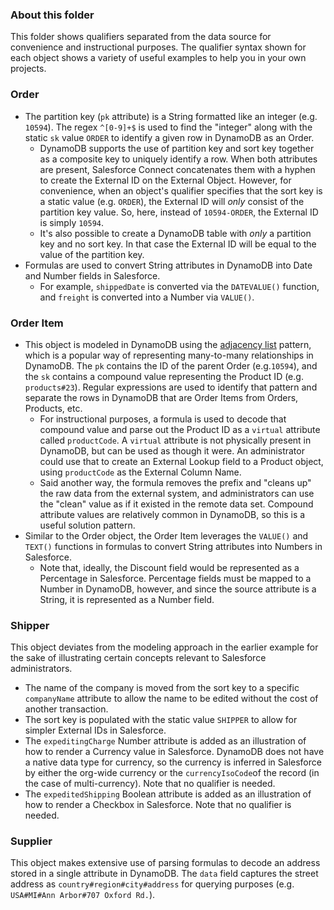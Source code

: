 ### About this folder
This folder shows qualifiers separated from the data source for convenience and instructional purposes. The qualifier syntax shown for each object shows a variety of useful examples to help you in your own projects.

### Order
- The partition key (`pk` attribute) is a String formatted like an integer (e.g. `10594`). The regex `^[0-9]+$` is used to find the "integer" along with the static `sk` value `ORDER` to identify a given row in DynamoDB as an Order.
  - DynamoDB supports the use of partition key and sort key together as a composite key to uniquely identify a row. When both attributes are present, Salesforce Connect concatenates them with a hyphen to create the External ID on the External Object. However, for convenience, when an object's qualifier specifies that the sort key is a static value (e.g. `ORDER`), the External ID will *only* consist of the partition key value. So, here, instead of `10594-ORDER`, the External ID is simply `10594`.
  - It's also possible to create a DynamoDB table with *only* a partition key and no sort key. In that case the External ID will be equal to the value of the partition key.
- Formulas are used to convert String attributes in DynamoDB into Date and Number fields in Salesforce.
  - For example, `shippedDate` is converted via the `DATEVALUE()` function, and `freight` is converted into a Number via `VALUE()`.

### Order Item
- This object is modeled in DynamoDB using the [adjacency list](https://docs.aws.amazon.com/amazondynamodb/latest/developerguide/bp-adjacency-graphs.html) pattern, which is a popular way of representing many-to-many relationships in DynamoDB. The `pk` contains the ID of the parent Order (e.g.`10594`), and the `sk` contains a compound value representing the Product ID (e.g. `products#23`). Regular expressions are used to identify that pattern and separate the rows in DynamoDB that are Order Items from Orders, Products, etc.
  - For instructional purposes, a formula is used to decode that compound value and parse out the Product ID as a `virtual` attribute called `productCode`. A `virtual` attribute is not physically present in DynamoDB, but can be used as though it were. An administrator could use that to create an External Lookup field to a Product object, using `productCode` as the External Column Name. 
  - Said another way, the formula removes the prefix and "cleans up" the raw data from the external system, and administrators can use the "clean" value as if it existed in the remote data set. Compound attribute values are relatively common in DynamoDB, so this is a useful solution pattern.
- Similar to the Order object, the Order Item leverages the `VALUE()` and `TEXT()` functions in formulas to convert String attributes into Numbers in Salesforce.
  - Note that, ideally, the Discount field would be represented as a Percentage in Salesforce. Percentage fields must be mapped to a Number in DynamoDB, however, and since the source attribute is a String, it is represented as a Number field.

### Shipper
This object deviates from the modeling approach in the earlier example for the sake of illustrating certain concepts relevant to Salesforce administrators.
- The name of the company is moved from the sort key to a specific `companyName` attribute to allow the name to be edited without the cost of another transaction.
- The sort key is populated with the static value `SHIPPER` to allow for simpler External IDs in Salesforce.
- The `expeditingCharge` Number attribute is added as an illustration of how to render a Currency value in Salesforce. DynamoDB does not have a native data type for currency, so the currency is inferred in Salesforce by either the org-wide currency or the `currencyIsoCode`of the record (in the case of multi-currency). Note that no qualifier is needed.
- The `expeditedShipping` Boolean attribute is added as an illustration of how to render a Checkbox in Salesforce. Note that no qualifier is needed.

### Supplier
This object makes extensive use of parsing formulas to decode an address stored in a single attribute in DynamoDB. The `data` field captures the street address as `country#region#city#address` for querying purposes (e.g. `USA#MI#Ann Arbor#707 Oxford Rd.`).